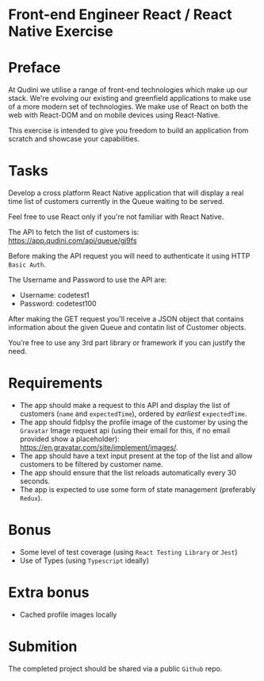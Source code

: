 # Front-end Engineer React / React Native Exercise

# Preface
At Qudini we utilise a range of front-end technologies which make up our stack. We're evolving our existing and greenfield applications to make use of a more modern set of technologies. We make use of React on both the web with React-DOM and on mobile devices using React-Native.

This exercise is intended to give you freedom to build an application from scratch and showcase your capabilities.
 
# Tasks
Develop a cross platform React Native application that will display a real time list of customers currently in the Queue waiting to be served.

Feel free to use React only if you're not familiar with React Native.

The API to fetch the list of customers is: https://app.qudini.com/api/queue/gj9fs

Before making the API request you will need to authenticate it using HTTP `Basic Auth`. 

The Username and Password to use the API are: 
- Username: codetest1
- Password: codetest100

After making the GET request you'll receive a JSON object that contains information about the given Queue and contatin list of Customer objects.

You’re free to use any 3rd part library or framework if you can justify the need.

# Requirements
-  The app should make a request to this API and display the list of customers (`name` and `expectedTime`), ordered by _earliest_ `expectedTime`.
-  The app should fidplsy the profile image of the customer by using the `Gravatar` Image request api (using their email for this, if no email provided show a placeholder): https://en.gravatar.com/site/implement/images/.
-  The app should have a text input present at the top of the list and allow customers to be filtered by customer name.
-  The app should ensure that the list reloads automatically every 30 seconds. 
-  The app is expected to use some form of state management (preferably `Redux`).

# Bonus
- Some level of test coverage (using `React Testing Library` or `Jest`)
- Use of Types (using `Typescript` ideally)

# Extra bonus
- Cached profile images locally


# Submition
The completed project should be shared via a public `Github` repo.


